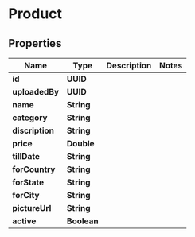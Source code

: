 

# Product


## Properties

| Name | Type | Description | Notes |
|------------ | ------------- | ------------- | -------------|
|**id** | **UUID** |  |  |
|**uploadedBy** | **UUID** |  |  |
|**name** | **String** |  |  |
|**category** | **String** |  |  |
|**discription** | **String** |  |  |
|**price** | **Double** |  |  |
|**tillDate** | **String** |  |  |
|**forCountry** | **String** |  |  |
|**forState** | **String** |  |  |
|**forCity** | **String** |  |  |
|**pictureUrl** | **String** |  |  |
|**active** | **Boolean** |  |  |



